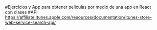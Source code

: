 #Ejercicios y App para obtener peliculas por medio de una app en React con clases
#API
https://affiliate.itunes.apple.com/resources/documentation/itunes-store-web-service-search-api/
